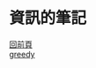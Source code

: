 # 資訊的筆記  
[回前頁](https://whaleon120.github.io/blogs/note/main)   
[greedy](https://WHALEon120.github.io/blogs/note/info/greedy)  
